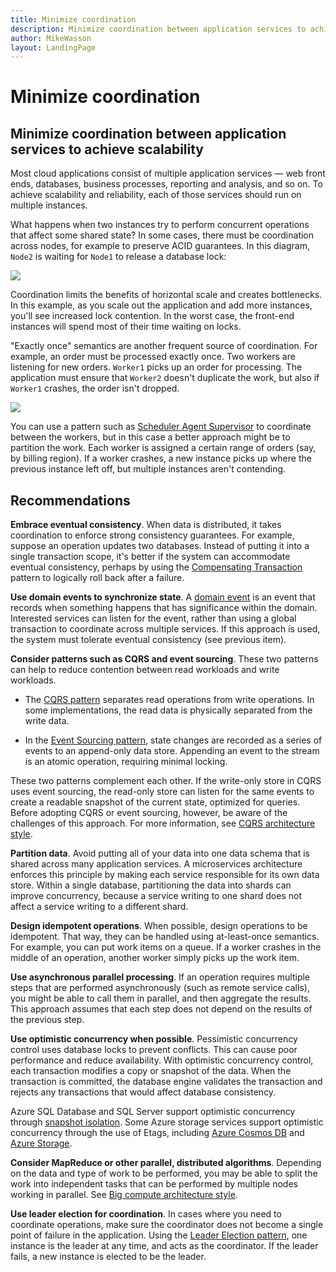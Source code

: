 ```yaml
---
title: Minimize coordination 
description: Minimize coordination between application services to achieve scalability
author: MikeWasson
layout: LandingPage
---
```


# Minimize coordination 

## Minimize coordination between application services to achieve scalability

Most cloud applications consist of multiple application services &mdash; web front ends, databases, business processes, reporting and analysis, and so on. To achieve scalability and reliability, each of those services should run on multiple instances. 

What happens when two instances try to perform concurrent operations that affect some shared state? In some cases, there must be coordination across nodes, for example to preserve ACID guarantees. In this diagram, `Node2` is waiting for `Node1` to release a database lock:

![](./images/database-lock.svg)

Coordination limits the benefits of horizontal scale and creates bottlenecks. In this example, as you scale out the application and add more instances, you'll see increased lock contention. In the worst case, the front-end instances will spend most of their time waiting on locks.

"Exactly once" semantics are another frequent source of coordination. For example, an order must be processed exactly once. Two workers are listening for new orders. `Worker1` picks up an order for processing. The application must ensure that `Worker2` doesn't duplicate the work, but also if `Worker1` 
crashes, the order isn't dropped.

![](./images/coordination.svg)

You can use a pattern such as [Scheduler Agent Supervisor][sas-pattern] to coordinate between the workers, but in this case a better approach might be to partition the work. Each worker is assigned a certain range of orders (say, by billing region). If a worker crashes, a new instance picks up where the previous instance left off, but multiple instances aren't contending.

## Recommendations

**Embrace eventual consistency**. When data is distributed, it takes coordination to enforce strong consistency guarantees. For example, suppose an operation updates two databases. Instead of putting it into a single transaction scope, it's better if the system can accommodate eventual consistency, perhaps by using the [Compensating Transaction][compensating-transaction] pattern to logically roll back after a failure.

**Use domain events to synchronize state**. A [domain event][domain-event] is an event that records when something happens that has significance within the domain. Interested services can listen for the event, rather than using a global transaction to coordinate across multiple services. If this approach is used, the system must tolerate eventual consistency (see previous item). 

**Consider patterns such as CQRS and event sourcing**. These two patterns can help to reduce contention between read workloads and write workloads. 

- The [CQRS pattern][cqrs-pattern] separates read operations from write operations. In some implementations, the read data is physically separated from the write data. 

- In the [Event Sourcing pattern][event-sourcing], state changes are recorded as a series of events to an append-only data store. Appending an event to the stream is an atomic operation, requiring minimal locking. 

These two patterns complement each other. If the write-only store in CQRS uses event sourcing, the read-only store can listen for the same events to create a readable snapshot of the current state, optimized for queries. Before adopting CQRS or event sourcing, however, be aware of the challenges of this approach. For more information, see [CQRS architecture style][cqrs-style].

**Partition data**.  Avoid putting all of your data into one data schema that is shared across many application services. A microservices architecture enforces this principle by making each service responsible for its own data store. Within a single database, partitioning the data into shards can improve concurrency, because a service writing to one shard does not affect a service writing to a different shard.

**Design idempotent operations**. When possible, design operations to be idempotent. That way, they can be handled using at-least-once semantics. For example, you can put work items on a queue. If a worker crashes in the middle of an operation, another worker simply picks up the work item.

**Use asynchronous parallel processing**. If an operation requires multiple steps that are performed asynchronously (such as remote service calls), you might be able to call them in parallel, and then aggregate the results. This approach assumes that each step does not depend on the results of the previous step.   

**Use optimistic concurrency when possible**. Pessimistic concurrency control uses database locks to prevent conflicts. This can cause poor performance and reduce availability. With optimistic concurrency control, each transaction modifies a copy or snapshot of the data. When the transaction is committed, the database engine validates the transaction and rejects any transactions that would affect database consistency. 

Azure SQL Database and SQL Server support optimistic concurrency through [snapshot isolation][sql-snapshot-isolation]. Some Azure storage services support optimistic concurrency through the use of Etags, including [Azure Cosmos DB][cosmosdb-faq] and [Azure Storage][storage-concurrency].

**Consider MapReduce or other parallel, distributed algorithms**. Depending on the data and type of work to be performed, you may be able to split the work into independent tasks that can be performed by multiple nodes working in parallel. See [Big compute architecture style][big-compute].

**Use leader election for coordination**. In cases where you need to coordinate operations, make sure the coordinator does not become a single point of failure in the application. Using the [Leader Election pattern][leader-election], one instance is the leader at any time, and acts as the coordinator. If the leader fails, a new instance is elected to be the leader. 
 

<!-- links -->

[big-compute]: ../architecture-styles/big-compute.md
[compensating-transaction]: ../../patterns/compensating-transaction.md
[cqrs-style]: ../architecture-styles/cqrs.md
[cqrs-pattern]: ../../patterns/cqrs.md
[cosmosdb-faq]: /azure/cosmos-db/faq
[domain-event]: https://martinfowler.com/eaaDev/DomainEvent.html
[event-sourcing]: ../../patterns/event-sourcing.md
[leader-election]: ../../patterns/leader-election.md
[sas-pattern]: ../../patterns/scheduler-agent-supervisor.md
[sql-snapshot-isolation]: /sql/t-sql/statements/set-transaction-isolation-level-transact-sql
[storage-concurrency]: https://azure.microsoft.com/blog/managing-concurrency-in-microsoft-azure-storage-2/